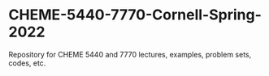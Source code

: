 # CHEME-5440-7770-Cornell-Spring-2022
Repository for CHEME 5440 and 7770 lectures, examples, problem sets, codes, etc. 
